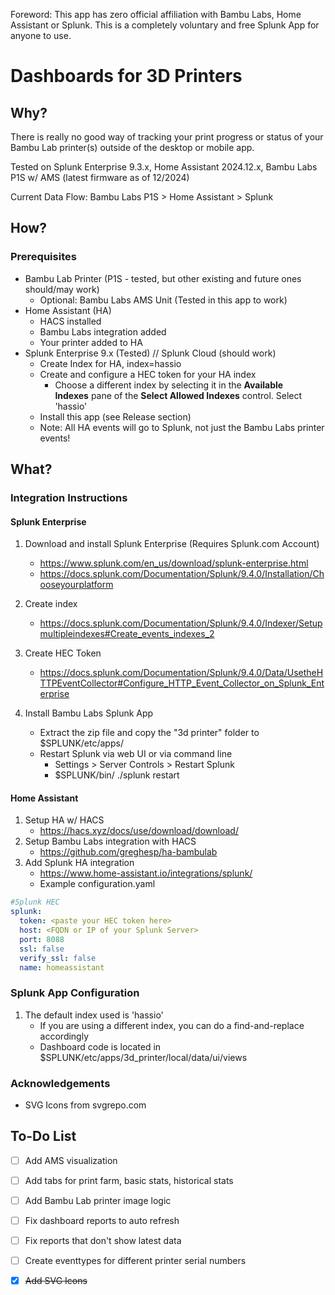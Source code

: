
Foreword: This app has zero official affiliation with Bambu Labs, Home Assistant or Splunk.  This is a completely voluntary and free Splunk App for anyone to use. 

# Dashboards for 3D Printers
## Why?
There is really no good way of tracking your print progress or status of your Bambu Lab printer(s) outside of the desktop or mobile app.  

Tested on Splunk Enterprise 9.3.x, Home Assistant 2024.12.x, Bambu Labs P1S w/ AMS (latest firmware as of 12/2024)

Current Data Flow: Bambu Labs P1S > Home Assistant > Splunk

## How?
### Prerequisites 
- Bambu Lab Printer (P1S - tested, but other existing and future ones should/may work)
    - Optional: Bambu Labs AMS Unit (Tested in this app to work)
- Home Assistant (HA)
    - HACS installed
    - Bambu Labs integration added
    - Your printer added to HA
- Splunk Enterprise 9.x (Tested) // Splunk Cloud (should work)
    - Create Index for HA, index=hassio
    - Create and configure a HEC token for your HA index
	    - Choose a different index by selecting it in the **Available Indexes** pane of the **Select Allowed Indexes** control.  Select 'hassio'
    - Install this app (see Release section)
    - Note: All HA events will go to Splunk, not just the Bambu Labs printer events!

## What?
### Integration Instructions
#### Splunk Enterprise
1. Download and install Splunk Enterprise (Requires Splunk.com Account)
    - https://www.splunk.com/en_us/download/splunk-enterprise.html
    - https://docs.splunk.com/Documentation/Splunk/9.4.0/Installation/Chooseyourplatform 
 2. Create index
     - https://docs.splunk.com/Documentation/Splunk/9.4.0/Indexer/Setupmultipleindexes#Create_events_indexes_2

3. Create HEC Token
    - https://docs.splunk.com/Documentation/Splunk/9.4.0/Data/UsetheHTTPEventCollector#Configure_HTTP_Event_Collector_on_Splunk_Enterprise
4. Install Bambu Labs Splunk App
	- Extract the zip file and copy the "3d printer" folder to $SPLUNK/etc/apps/
	- Restart Splunk via web UI or via command line
		- Settings > Server Controls > Restart Splunk
		- $SPLUNK/bin/ ./splunk restart

#### Home Assistant
1. Setup HA w/ HACS
    - https://hacs.xyz/docs/use/download/download/
2. Setup Bambu Labs integration with HACS
    - https://github.com/greghesp/ha-bambulab
3. Add Splunk HA integration
    - https://www.home-assistant.io/integrations/splunk/
    - Example configuration.yaml 
``` yaml 
#Splunk HEC
splunk:
  token: <paste your HEC token here>
  host: <FQDN or IP of your Splunk Server>
  port: 8088
  ssl: false
  verify_ssl: false
  name: homeassistant
```

### Splunk App Configuration
1. The default index used is 'hassio' 
	- If you are using a different index, you can do a find-and-replace accordingly 
	- Dashboard code is located in $SPLUNK/etc/apps/3d_printer/local/data/ui/views

### Acknowledgements
- SVG Icons from svgrepo.com

## To-Do List
- [ ] Add AMS visualization
- [ ] Add tabs for print farm, basic stats, historical stats
- [ ] Add Bambu Lab printer image logic
- [ ] Fix dashboard reports to auto refresh
- [ ] Fix reports that don't show latest data
- [ ] Create eventtypes for different printer serial numbers
- [x] ~~Add SVG Icons~~


